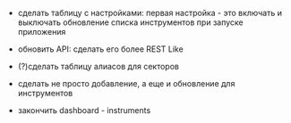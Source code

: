 - сделать таблицу с настройками: первая настройка - это включать и выключать обновление списка инструментов при запуске приложения

- обновить API: сделать его более REST Like

- (?)сделать таблицу алиасов для секторов

- сделать не просто добавление, а еще и обновление для инструментов

- закончить dashboard - instruments